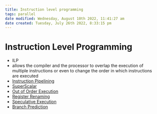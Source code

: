 ```yaml
---
title: Instruction level programming
tags: parallel 
date modified: Wednesday, August 10th 2022, 11:41:27 am
date created: Tuesday, July 26th 2022, 8:33:15 pm
---
```


# Instruction Level Programming
- ILP
- allows the compiler and the processor to overlap the execution of multiple instructions or even to change the order in which instructions are executed
- [Instruction Pipelining](Instruction%20Pipelining.md)
- [SuperScalar](SuperScalar.md)
- [Out of Order Execution](Out%20of%20Order%20Execution.md)
- [Register Renaming](Register%20Renaming.md)
- [Speculative Execution](Speculative%20Execution.md)
- [Branch Prediction](Branch%20Prediction.md)

